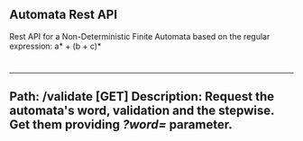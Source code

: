## Automata Rest API

Rest API for a Non-Deterministic Finite Automata based on the regular expression: a* + (b + c)*

#
---
Path: /validate [GET]
Description: Request the automata's word, validation and the stepwise. Get them providing *?word=* parameter.
---
